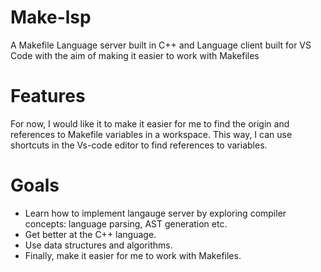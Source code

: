 # Make-lsp
A Makefile Language server built in C++ and Language client built for VS Code with the aim of making it easier to work with Makefiles

# Features
For now, I would like it to make it easier for me to find the origin and references to Makefile variables in a workspace. This way, I can use shortcuts in the Vs-code editor to find references to variables.

# Goals
- Learn how to implement langauge server by exploring compiler concepts: language parsing, AST generation etc.
- Get better at the C++ language.
- Use data structures and algorithms.
- Finally, make it easier for me to work with Makefiles.

